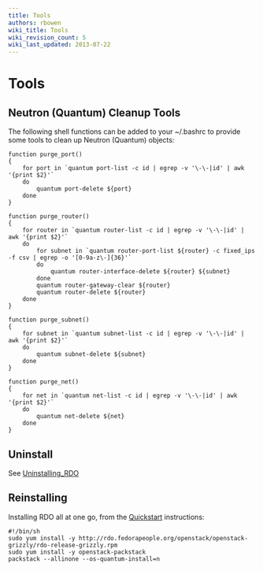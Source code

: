 ```yaml
---
title: Tools
authors: rbowen
wiki_title: Tools
wiki_revision_count: 5
wiki_last_updated: 2013-07-22
---
```


# Tools

## Neutron (Quantum) Cleanup Tools

The following shell functions can be added to your ~/.bashrc to provide some tools to clean up Neutron (Quantum) objects:

    function purge_port()
    {
        for port in `quantum port-list -c id | egrep -v '\-\-|id' | awk '{print $2}'`
        do
            quantum port-delete ${port}
        done
    }

    function purge_router()
    {
        for router in `quantum router-list -c id | egrep -v '\-\-|id' | awk '{print $2}'`
        do
            for subnet in `quantum router-port-list ${router} -c fixed_ips -f csv | egrep -o '[0-9a-z\-]{36}'`
            do
                quantum router-interface-delete ${router} ${subnet}        
            done
            quantum router-gateway-clear ${router}
            quantum router-delete ${router}
        done
    }

    function purge_subnet()
    {
        for subnet in `quantum subnet-list -c id | egrep -v '\-\-|id' | awk '{print $2}'`
        do
            quantum subnet-delete ${subnet}
        done
    }

    function purge_net()
    {
        for net in `quantum net-list -c id | egrep -v '\-\-|id' | awk '{print $2}'`
        do
            quantum net-delete ${net}
        done
    }

## Uninstall

See [Uninstalling_RDO](Uninstalling_RDO)

## Reinstalling

Installing RDO all at one go, from the [Quickstart](http://openstack.redhat.com/Quickstart) instructions:

    #!/bin/sh
    sudo yum install -y http://rdo.fedorapeople.org/openstack/openstack-grizzly/rdo-release-grizzly.rpm
    sudo yum install -y openstack-packstack
    packstack --allinone --os-quantum-install=n

